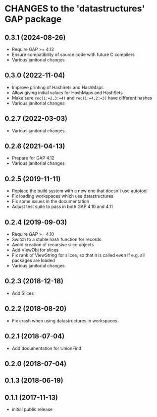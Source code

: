 # CHANGES to the 'datastructures' GAP package

## 0.3.1 (2024-08-26)

  - Require GAP >= 4.12
  - Ensure compatibility of source code with future C compilers
  - Various janitorial changes

## 0.3.0 (2022-11-04)

  - Improve printing of HashSets and HashMaps
  - Allow giving initial values for HashMaps and HashSets
  - Make sure `rec(1:=2,3:=4)` and `rec(1:=4,2:=3)` have different hashes
  - Various janitorial changes

## 0.2.7 (2022-03-03)

  - Various janitorial changes

## 0.2.6 (2021-04-13)

  - Prepare for GAP 4.12
  - Various janitorial changes

## 0.2.5 (2019-11-11)

  - Replace the build system with a new one that doesn't use autotool
  - Fix loading workspaces which use datastructures
  - Fix some issues in the documentation
  - Adjust test suite to pass in both GAP 4.10 and 4.11

## 0.2.4 (2019-09-03)

  - Require GAP >= 4.10
  - Switch to a stable hash function for records
  - Avoid creation of recursive slice objects
  - Add ViewObj for slices
  - Fix rank of ViewString for slices, so that it is called even if e.g.
    all packages are loaded
  - Various janitorial changes

## 0.2.3 (2018-12-18)

  - Add Slices

## 0.2.2 (2018-08-20)

  - Fix crash when using datastructures in workspaces

## 0.2.1 (2018-07-04)

  - Add documentation for UnionFind

## 0.2.0 (2018-07-04)

## 0.1.3 (2018-06-19)

## 0.1.1 (2017-11-13)

  - initial public release
